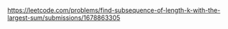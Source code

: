 https://leetcode.com/problems/find-subsequence-of-length-k-with-the-largest-sum/submissions/1678863305
